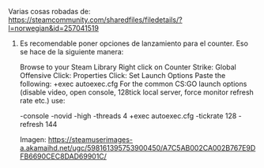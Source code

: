 Varias cosas robadas de: https://steamcommunity.com/sharedfiles/filedetails/?l=norwegian&id=257041519

1. Es recomendable poner opciones de lanzamiento para el counter. Eso se hace de la siguiente manera:
    
    Browse to your Steam Library
    Right click on Counter Strike: Global Offensive
    Click: Properties
    Click: Set Launch Options
    Paste the following: +exec autoexec.cfg
    For the common CS:GO launch options (disable video, open console, 128tick local server, force monitor refresh rate etc.) use:
    
    -console -novid -high -threads 4 +exec autoexec.cfg -tickrate 128 -refresh 144
    
    Imagen: https://steamuserimages-a.akamaihd.net/ugc/598161395753900450/A7C5AB002CA002B767E9DFB6690CEC8DAD69901C/
